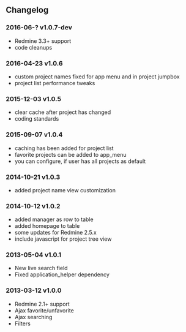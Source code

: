 ## Changelog

### 2016-06-? v1.0.7-dev

* Redmine 3.3+ support
* code cleanups

### 2016-04-23 v1.0.6

* custom project names fixed for app menu and in project jumpbox
* project list performance tweaks

### 2015-12-03 v1.0.5

* clear cache after project has changed
* coding standards

### 2015-09-07 v1.0.4

* caching has been added for project list
* favorite projects can be added to app_menu
* you can configure, if user has all projects as default

### 2014-10-21 v1.0.3

* added project name view customization

### 2014-10-12 v1.0.2

* added manager as row to table
* added homepage to table
* some updates for Redmine 2.5.x
* include javascript for project tree view

### 2013-05-04 v1.0.1

* New live search field
* Fixed application_helper dependency

### 2013-03-12 v1.0.0

* Redmine 2.1+ support
* Ajax favorite/unfavorite
* Ajax searching
* Filters
